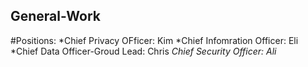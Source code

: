 ## General-Work
#Positions: 
  *Chief Privacy OFficer: Kim
  *Chief Infomration Officer: Eli
  *Chief Data Officer-Groud Lead: Chris
  *Chief Security Officer: Ali*
  
  
